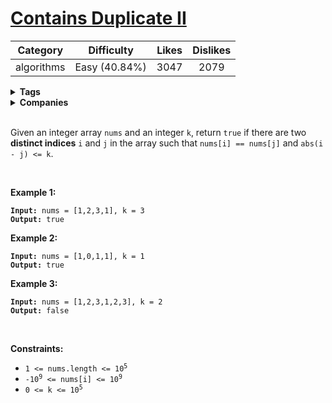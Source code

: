 # [Contains Duplicate II](https://leetcode.com/problems/contains-duplicate-ii/description/)

| Category | Difficulty | Likes | Dislikes |
| :------: | :--------: | :---: | :------: |
| algorithms | Easy (40.84%) | 3047 | 2079 |

<details>
  <summary><strong>Tags</strong></summary>

  [array](https://leetcode.com/tag/array) | [hash-table](https://leetcode.com/tag/hash-table)

</details>

<details>
  <summary><strong>Companies</strong></summary>

  airbnb | palantir

</details>
<br />
<p>Given an integer array <code>nums</code> and an integer <code>k</code>, return <code>true</code> if there are two <strong>distinct indices</strong> <code>i</code> and <code>j</code> in the array such that <code>nums[i] == nums[j]</code> and <code>abs(i - j) &lt;= k</code>.</p>

<p>&nbsp;</p>
<p><strong>Example 1:</strong></p>

<pre><code><strong>Input:</strong> nums = [1,2,3,1], k = 3
<strong>Output:</strong> true</code></pre>

<p><strong>Example 2:</strong></p>

<pre><code><strong>Input:</strong> nums = [1,0,1,1], k = 1
<strong>Output:</strong> true</code></pre>

<p><strong>Example 3:</strong></p>

<pre><code><strong>Input:</strong> nums = [1,2,3,1,2,3], k = 2
<strong>Output:</strong> false</code></pre>

<p>&nbsp;</p>
<p><strong>Constraints:</strong></p>

<ul>
  <li><code>1 &lt;= nums.length &lt;= 10<sup>5</sup></code></li>
  <li><code>-10<sup>9</sup> &lt;= nums[i] &lt;= 10<sup>9</sup></code></li>
  <li><code>0 &lt;= k &lt;= 10<sup>5</sup></code></li>
</ul>

